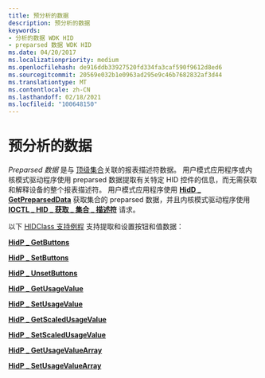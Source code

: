```yaml
---
title: 预分析的数据
description: 预分析的数据
keywords:
- 分析的数据 WDK HID
- preparsed 数据 WDK HID
ms.date: 04/20/2017
ms.localizationpriority: medium
ms.openlocfilehash: de916ddb33927520fd334fa3caf590f9612d8ed6
ms.sourcegitcommit: 20569e032b1e0963ad295e9c46b7682832af3d44
ms.translationtype: MT
ms.contentlocale: zh-CN
ms.lasthandoff: 02/18/2021
ms.locfileid: "100648150"
---
```

# <a name="preparsed-data"></a>预分析的数据





*Preparsed 数据* 是与 [顶级集合](top-level-collections.md)关联的报表描述符数据。 用户模式应用程序或内核模式驱动程序使用 preparsed 数据提取有关特定 HID 控件的信息，而无需获取和解释设备的整个报表描述符。 用户模式应用程序使用 [**HidD \_ GetPreparsedData**](/windows-hardware/drivers/ddi/hidsdi/nf-hidsdi-hidd_getpreparseddata) 获取集合的 preparsed 数据，并且内核模式驱动程序使用 [**IOCTL \_ HID \_ 获取 \_ 集合 \_ 描述符**](/windows-hardware/drivers/ddi/hidclass/ni-hidclass-ioctl_hid_get_collection_descriptor) 请求。

以下 [HIDClass 支持例程](/windows-hardware/drivers/ddi/_hid) 支持提取和设置按钮和值数据：

[**HidP \_ GetButtons**](/windows-hardware/drivers/ddi/hidpi/#functionsfunctions)

[**HidP \_ SetButtons**](/windows-hardware/drivers/ddi/hidpi/#functionsfunctions)

[**HidP \_ UnsetButtons**](/windows-hardware/drivers/ddi/hidpi/#functionsfunctions)

[**HidP \_ GetUsageValue**](/windows-hardware/drivers/ddi/hidpi/nf-hidpi-hidp_getusagevalue)

[**HidP \_ SetUsageValue**](/windows-hardware/drivers/ddi/hidpi/nf-hidpi-hidp_setusagevalue)

[**HidP \_ GetScaledUsageValue**](/windows-hardware/drivers/ddi/hidpi/nf-hidpi-hidp_getscaledusagevalue)

[**HidP \_ SetScaledUsageValue**](/windows-hardware/drivers/ddi/hidpi/nf-hidpi-hidp_setscaledusagevalue)

[**HidP \_ GetUsageValueArray**](/windows-hardware/drivers/ddi/hidpi/nf-hidpi-hidp_getusagevaluearray)

[**HidP \_ SetUsageValueArray**](/windows-hardware/drivers/ddi/hidpi/nf-hidpi-hidp_setusagevaluearray)

